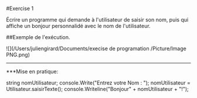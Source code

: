 #Exercise 1 

Écrire un programme qui demande à l'utilisateur de saisir son nom, puis qui affiche un bonjour personnalidé avec le nom de l'utilisateur. 

##Exemple de l'exécution.

![](/Users/juliengirard/Documents/execise de programation /Picture/Image PNG.png)

---

***Mise en pratique: 


string nomUtilisateur;
console.Write("Entrez  votre Nom : ");
nomUtilisateur = Utilisateur.saisirTexte();
console.Writeline("Bonjour" + nomUtilisateur + "!");

